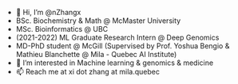 - 👋 Hi, I’m @nZhangx
- BSc. Biochemistry & Math @ McMaster University
- MSc. Bioinformatics @ UBC
- (2021-2022) ML Graduate Research Intern @ Deep Genomics
- MD-PhD student @ McGill (Supervised by Prof. Yoshua Bengio & Mathieu Blanchette @ Mila - Quebec AI Institute)
- 👀 I’m interested in Machine learning & genomics & medicine
- 📫 Reach me at xi dot zhang at mila.quebec

<!---
nZhangx/nZhangx is a ✨ special ✨ repository because its `README.md` (this file) appears on your GitHub profile.
You can click the Preview link to take a look at your changes.
--->
